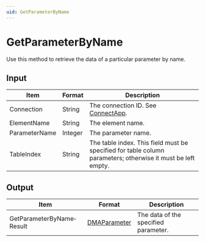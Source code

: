 ```yaml
---
uid: GetParameterByName
---
```


# GetParameterByName

Use this method to retrieve the data of a particular parameter by name.

## Input

| Item          | Format  | Description                                                                                                 |
|---------------|---------|-------------------------------------------------------------------------------------------------------------|
| Connection    | String  | The connection ID. See [ConnectApp](xref:ConnectApp).                            |
| ElementName   | String  | The element name.                                                                                           |
| ParameterName | Integer | The parameter name.                                                                                         |
| TableIndex    | String  | The table index. This field must be specified for table column parameters; otherwise it must be left empty. |

## Output

| Item                      | Format                                                   | Description                          |
|---------------------------|----------------------------------------------------------|--------------------------------------|
| GetParameterByName­Result | [DMAParameter](xref:DMAParameter) | The data of the specified parameter. |
